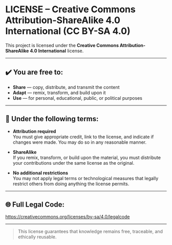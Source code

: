 # LICENSE – Creative Commons Attribution-ShareAlike 4.0 International (CC BY-SA 4.0)

This project is licensed under the **Creative Commons Attribution-ShareAlike 4.0 International** license.

---

## ✔️ You are free to:

- **Share** — copy, distribute, and transmit the content
- **Adapt** — remix, transform, and build upon it
- **Use** — for personal, educational, public, or political purposes

---

## 📌 Under the following terms:

- **Attribution required**  
  You must give appropriate credit, link to the license, and indicate if changes were made. You may do so in any reasonable manner.

- **ShareAlike**  
  If you remix, transform, or build upon the material, you must distribute your contributions under the same license as the original.

- **No additional restrictions**  
  You may not apply legal terms or technological measures that legally restrict others from doing anything the license permits.

---

## 🌐 Full Legal Code:

https://creativecommons.org/licenses/by-sa/4.0/legalcode

---

> This license guarantees that knowledge remains free, traceable, and ethically reusable.
